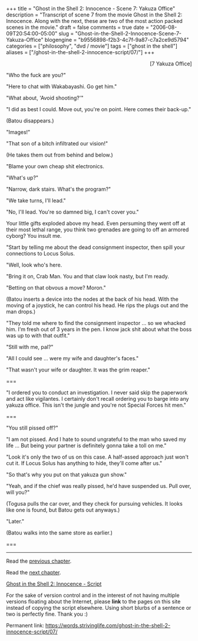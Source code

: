 +++
title = "Ghost in the Shell 2: Innocence - Scene 7: Yakuza Office"
description = "Transcript of scene 7 from the movie Ghost in the Shell 2: Innocence. Along with the next, these are two of the most action packed scenes in the movie."
draft = false
comments = true
date = "2006-08-09T20:54:00-05:00"
slug = "Ghost-in-the-Shell-2-Innocence-Scene-7-Yakuza-Office"
blogengine = "b9556898-f2b3-4c7f-9a87-c7a2ce9d5794"
categories = ["philosophy", "dvd / movie"]
tags = ["ghost in the shell"]
aliases = ["/ghost-in-the-shell-2-innocence-script/07/"]
+++

<p style="text-align: right">
[7 Yakuza Office]
</p>
<p>
&quot;Who the fuck are you?&quot;
</p>
<p>
&quot;Here to chat with Wakabayashi. Go get him.&quot;
</p>
<!--more-->
<p>
&quot;What about, &#39;Avoid shooting?&#39;&quot;
</p>
<p>
&quot;I did as best I could. Move out, you&#39;re on point. Here comes their back-up.&quot;
</p>
<p>
(Batou disappears.)
</p>
<p>
&quot;Images!&quot;
</p>
<p>
&quot;That son of a bitch infiltrated our vision!&quot;<!--adsense-->
</p>
<p>
(He takes them out from behind and below.)
</p>
<p>
&quot;Blame your own cheap shit electronics.
</p>
<p>
&quot;What&#39;s up?&quot;
</p>
<p>
&quot;Narrow, dark stairs. What&#39;s the program?&quot;
</p>
<p>
&quot;We take turns, I&#39;ll lead.&quot;
</p>
<p>
&quot;No, I&#39;ll lead. You&#39;re so damned big, I can&#39;t cover you.&quot;
</p>
<p>
Your little gifts exploded above my head. Even persuming they went off at their most lethal range, you think two grenades are going to off an armored cyborg? You insult me.
</p>
<p>
&quot;Start by telling me about the dead consignment inspector, then spill your connections to Locus Solus.
</p>
<p>
&quot;Well, look who&#39;s here.
</p>
<p>
&quot;Bring it on, Crab Man. You and that claw look nasty, but I&#39;m ready.
</p>
<p>
&quot;Betting on that obvous a move? Moron.&quot;
</p>
<p>
(Batou inserts a device into the nodes at the back of his head.  With the moving of a joystick, he can control his head.  He rips the plugs out and the man drops.)
</p>
<p>
&quot;They told me where to find the consignment inspector ... so we whacked him. I&#39;m fresh out of 3 years in the pen. I know jack shit about what the boss was up to with that outfit.&quot;
</p>
<p>
&quot;Still with me, pal?&quot;
</p>
<p>
&quot;All I could see ... were my wife and daughter&#39;s faces.&quot;
</p>
<p>
&quot;That wasn&#39;t your wife or daughter. It was the grim reaper.&quot;
</p>
<p>
===
</p>
<p>
&quot;I ordered you to conduct an investigation. I never said skip the paperwork and act like vigilantes. I certainly don&#39;t recall ordering you to barge into any yakuza office. This isn&#39;t the jungle and you&#39;re not Special Forces hit men.&quot;
</p>
<p>
===
</p>
<p>
&quot;You still pissed off?&quot;
</p>
<p>
&quot;I am not pissed. And I hate to sound ungrateful to the man who saved my life ... But being your partner is definitely gonna take a toll on me.&quot;
</p>
<p>
&quot;Look it&#39;s only the two of us on this case. A half-assed approach just won&#39;t cut it. If Locus Solus has anything to hide, they&#39;ll come after us.&quot;
</p>
<p>
&quot;So that&#39;s why you put on that yakuza gun show.&quot;
</p>
<p>
&quot;Yeah, and if the chief was really pissed, he&#39;d have suspended us. Pull over, will you?&quot;
</p>
<p>
(Togusa pulls the car over, and they check for pursuing vehicles.  It looks like one is found, but Batou gets out anyways.)
</p>
<p>
&quot;Later.&quot;
</p>
<p>
(Batou walks into the same store as earlier.)
</p>
<p>
===
</p>
<hr />
<p>
Read the <a href="/ghost-in-the-shell-2-innocence-script/06/">previous chapter</a>.
</p>
<p>
Read the <a href="/ghost-in-the-shell-2-innocence-script/08/">next chapter</a>.
</p>
<p>
<a href="/ghost-in-the-shell-2-innocence-script/">Ghost in the Shell 2: Innocence - Script</a>
</p>
<div class="tip">
<p>
For the sake of version control and in the interest of not having multiple versions floating about the Internet, please <strong>link</strong> to the pages on this site instead of copying the script elsewhere. Using short blurbs of a sentence or two is perfectly fine.  Thank you :)
</p>
<p>
Permanent link: <a href="/ghost-in-the-shell-2-innocence-script/07/">https://words.strivinglife.com/ghost-in-the-shell-2-innocence-script/07/</a>
</p>
</div>

